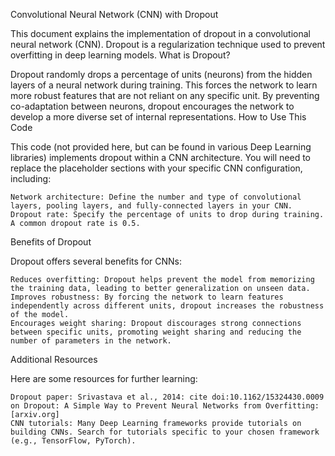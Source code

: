 Convolutional Neural Network (CNN) with Dropout

This document explains the implementation of dropout in a convolutional neural network (CNN). Dropout is a regularization technique used to prevent overfitting in deep learning models.
What is Dropout?

Dropout randomly drops a percentage of units (neurons) from the hidden layers of a neural network during training. This forces the network to learn more robust features that are not reliant on any specific unit. By preventing co-adaptation between neurons, dropout encourages the network to develop a more diverse set of internal representations.
How to Use This Code

This code (not provided here, but can be found in various Deep Learning libraries) implements dropout within a CNN architecture. You will need to replace the placeholder sections with your specific CNN configuration, including:

    Network architecture: Define the number and type of convolutional layers, pooling layers, and fully-connected layers in your CNN.
    Dropout rate: Specify the percentage of units to drop during training. A common dropout rate is 0.5.

Benefits of Dropout

Dropout offers several benefits for CNNs:

    Reduces overfitting: Dropout helps prevent the model from memorizing the training data, leading to better generalization on unseen data.
    Improves robustness: By forcing the network to learn features independently across different units, dropout increases the robustness of the model.
    Encourages weight sharing: Dropout discourages strong connections between specific units, promoting weight sharing and reducing the number of parameters in the network.

Additional Resources

Here are some resources for further learning:

    Dropout paper: Srivastava et al., 2014: cite doi:10.1162/15324430.0009 on Dropout: A Simple Way to Prevent Neural Networks from Overfitting: [arxiv.org]
    CNN tutorials: Many Deep Learning frameworks provide tutorials on building CNNs. Search for tutorials specific to your chosen framework (e.g., TensorFlow, PyTorch).
